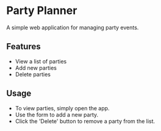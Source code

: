 # Party Planner

A simple web application for managing party events.

## Features
- View a list of parties
- Add new parties
- Delete parties

## Usage
- To view parties, simply open the app.
- Use the form to add a new party.
- Click the 'Delete' button to remove a party from the list.
